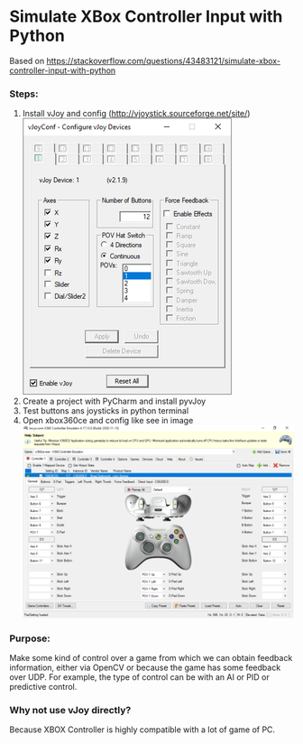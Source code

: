 # Simulate XBox Controller Input with Python

Based on https://stackoverflow.com/questions/43483121/simulate-xbox-controller-input-with-python

### Steps:
1. Install vJoy and config (http://vjoystick.sourceforge.net/site/)
![Configuration](img/config_vjoy.PNG)
2. Create a project with PyCharm and install pyvJoy
3. Test buttons ans joysticks in python terminal
4. Open xbox360ce and config like see in image
![Configuration](img/config_xbox360ce.PNG)

### Purpose:
Make some kind of control over a game from which we can obtain feedback information, either via OpenCV or because the game has some feedback over UDP. For example, the type of control can be with an AI or PID or predictive control.

### Why not use vJoy directly?
Because XBOX Controller is highly compatible with a lot of game of PC.